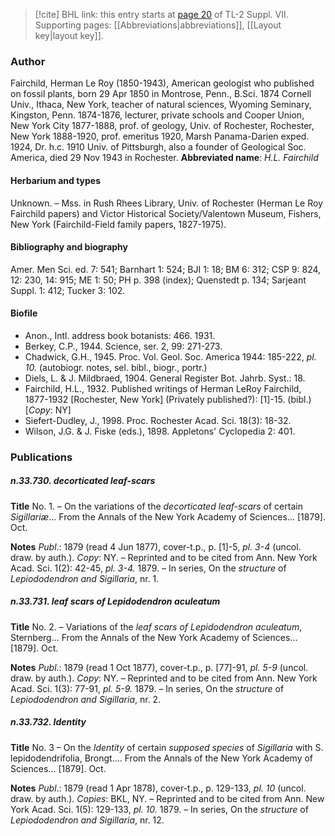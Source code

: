 > [!cite] BHL link: this entry starts at [page 20](https://www.biodiversitylibrary.org/page/33259524) of TL-2 Suppl. VII.
> Supporting pages: [[Abbreviations|abbreviations]], [[Layout key|layout key]].

### Author

Fairchild, Herman Le Roy (1850-1943), American geologist who published on fossil plants, born 29 Apr 1850 in Montrose, Penn., B.Sci. 1874 Cornell Univ., Ithaca, New York, teacher of natural sciences, Wyoming Seminary, Kingston, Penn. 1874-1876, lecturer, private schools and Cooper Union, New York City 1877-1888, prof. of geology, Univ. of Rochester, Rochester, New York 1888-1920, prof. emeritus 1920, Marsh Panama-Darien exped. 1924, Dr. h.c. 1910 Univ. of Pittsburgh, also a founder of Geological Soc. America, died 29 Nov 1943 in Rochester. 
**Abbreviated name**: *H.L. Fairchild*

#### Herbarium and types

Unknown. – Mss. in Rush Rhees Library, Univ. of Rochester (Herman Le Roy Fairchild papers) and Victor Historical Society/Valentown Museum, Fishers, New York (Fairchild-Field family papers, 1827-1975).

#### Bibliography and biography

Amer. Men Sci. ed. 7: 541; Barnhart 1: 524; BJI 1: 18; BM 6: 312; CSP 9: 824, 12: 230, 14: 915; ME 1: 50; PH p. 398 (index); Quenstedt p. 134; Sarjeant Suppl. 1: 412; Tucker 3: 102.

#### Biofile

- Anon., Intl. address book botanists: 466. 1931.
- Berkey, C.P., 1944. Science, ser. 2, 99: 271-273.
- Chadwick, G.H., 1945. Proc. Vol. Geol. Soc. America 1944: 185-222, *pl. 10.* (autobiogr. notes, sel. bibl., biogr., portr.)
- Diels, L. & J. Mildbraed, 1904. General Register Bot. Jahrb. Syst.: 18.
- Fairchild, H.L., 1932. Published writings of Herman LeRoy Fairchild, 1877-1932 \[Rochester, New York\] (Privately published?): \[1\]-15. (bibl.) \[*Copy*: NY\]
- Siefert-Dudley, J., 1998. Proc. Rochester Acad. Sci. 18(3): 18-32.
- Wilson, J.G. & J. Fiske (eds.), 1898. Appletons' Cyclopedia 2: 401.

### Publications

##### n.33.730. decorticated leaf-scars

**Title**
No. 1. – On the variations of the *decorticated leaf-scars* of certain *Sigillariæ*... From the Annals of the New York Academy of Sciences... \[1879\]. Oct.

**Notes**
*Publ*.: 1879 (read 4 Jun 1877), cover-t.p., p. \[1\]-5, *pl. 3-4* (uncol. draw. by auth.). *Copy*: NY. – Reprinted and to be cited from Ann. New York Acad. Sci. 1(2): 42-45, *pl. 3-4.* 1879. – In series, On the *structure* of *Lepiododendron and Sigillaria*, nr. 1.

##### n.33.731. leaf scars of Lepidodendron aculeatum

**Title**
No. 2. – Variations of the *leaf scars of Lepidodendron aculeatum*, Sternberg... From the Annals of the New York Academy of Sciences... \[1879\]. Oct.

**Notes**
*Publ*.: 1879 (read 1 Oct 1877), cover-t.p., p. \[77\]-91, *pl. 5-9* (uncol. draw. by auth.). *Copy*: NY. – Reprinted and to be cited from Ann. New York Acad. Sci. 1(3): 77-91, *pl. 5-9.* 1879. – In series, On the *structure* of *Lepiododendron and Sigillaria*, nr. 2.

##### n.33.732. Identity

**Title**
No. 3 – On the *Identity* of certain *supposed species* of *Sigillaria* with S. lepidodendrifolia, Brongt.... From the Annals of the New York Academy of Sciences... \[1879\]. Oct.

**Notes**
*Publ*.: 1879 (read 1 Apr 1878), cover-t.p., p. 129-133, *pl. 10* (uncol. draw. by auth.). *Copies*: BKL, NY. – Reprinted and to be cited from Ann. New York Acad. Sci. 1(5): 129-133, *pl. 10.* 1879. – In series, On the *structure* of *Lepiododendron and Sigillaria*, nr. 12.

